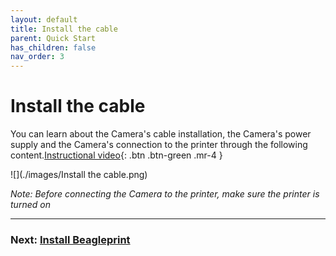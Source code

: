 ```yaml
---
layout: default
title: Install the cable
parent: Quick Start
has_children: false
nav_order: 3
---
```


# Install the cable

You can learn about the Camera's cable installation, the Camera's power supply and the Camera's connection to the printer through the following content.[Instructional video](https://www.youtube.com/watch?v=g_8H3cEa7V0&list=PLSc0XAQ8RossfF7Z-SkeIvYP2vs1O8vf-&index=4){: .btn .btn-green .mr-4 }



![](./images/Install the cable.png)


_Note: Before connecting the Camera to the printer, make sure the printer is turned on_


----
### Next: [Install Beagleprint](/Beaglecam/docs/Quick%20Start%20for%20Beagle%20Camera/Install%20Beagleprint.md)
